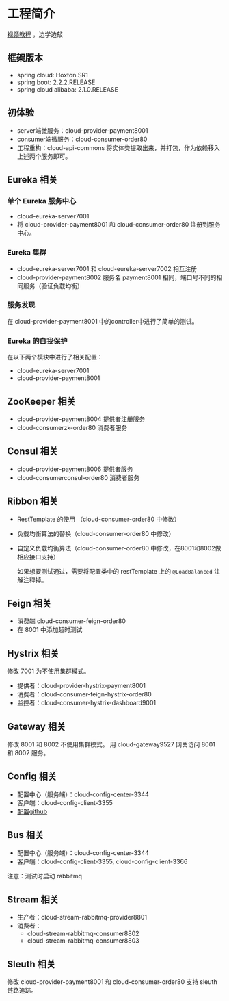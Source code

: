 # 工程简介

[视频教程](https://www.bilibili.com/video/BV18E411x7eT?p=1) ，边学边敲

## 框架版本

- spring cloud: Hoxton.SR1
- spring boot: 2.2.2.RELEASE
- spring cloud alibaba: 2.1.0.RELEASE

## 初体验

- server端微服务：cloud-provider-payment8001
- consumer端微服务：cloud-consumer-order80
- 工程重构：cloud-api-commons 
    将实体类提取出来，并打包，作为依赖移入上述两个服务即可。

## Eureka 相关

### 单个 Eureka 服务中心

- cloud-eureka-server7001
- 将 cloud-provider-payment8001 和 cloud-consumer-order80 注册到服务中心。

### Eureka 集群

- cloud-eureka-server7001 和 cloud-eureka-server7002 相互注册
- cloud-provider-payment8002 服务名 payment8001 相同，端口号不同的相同服务（验证负载均衡）

### 服务发现

在 cloud-provider-payment8001 中的controller中进行了简单的测试。

### Eureka 的自我保护

在以下两个模块中进行了相关配置：
- cloud-eureka-server7001
- cloud-provider-payment8001

## ZooKeeper 相关

- cloud-provider-payment8004 提供者注册服务
- cloud-consumerzk-order80 消费者服务

## Consul 相关

- cloud-provider-payment8006 提供者服务
- cloud-consumerconsul-order80 消费者服务

## Ribbon 相关

- RestTemplate 的使用 （cloud-consumer-order80 中修改）
- 负载均衡算法的替换（cloud-consumer-order80 中修改）
- 自定义负载均衡算法（cloud-consumer-order80 中修改，在8001和8002做相应接口支持）

  如果想要测试通过，需要将配置类中的 restTemplate 上的 `@LoadBalanced` 注解注释掉。

## Feign 相关

- 消费端 cloud-consumer-feign-order80
- 在 8001 中添加超时测试

## Hystrix 相关

修改 7001 为不使用集群模式。
- 提供者：cloud-provider-hystrix-payment8001
- 消费者：cloud-consumer-feign-hystrix-order80
- 监控者：cloud-consumer-hystrix-dashboard9001

## Gateway 相关

修改 8001 和 8002 不使用集群模式。
用 cloud-gateway9527 网关访问 8001 和 8002 服务。

## Config 相关

- 配置中心（服务端）：cloud-config-center-3344
- 客户端：cloud-config-client-3355
- [配置github](https://github.com/qj118/spring-cloud-config-demo)

## Bus 相关

- 配置中心（服务端）：cloud-config-center-3344
- 客户端：cloud-config-client-3355, cloud-config-client-3366

注意：测试时启动 rabbitmq

## Stream 相关

- 生产者：cloud-stream-rabbitmq-provider8801
- 消费者：
    - cloud-stream-rabbitmq-consumer8802
    - cloud-stream-rabbitmq-consumer8803
    
## Sleuth 相关

修改 cloud-provider-payment8001 和 cloud-consumer-order80 支持 sleuth 链路追踪。